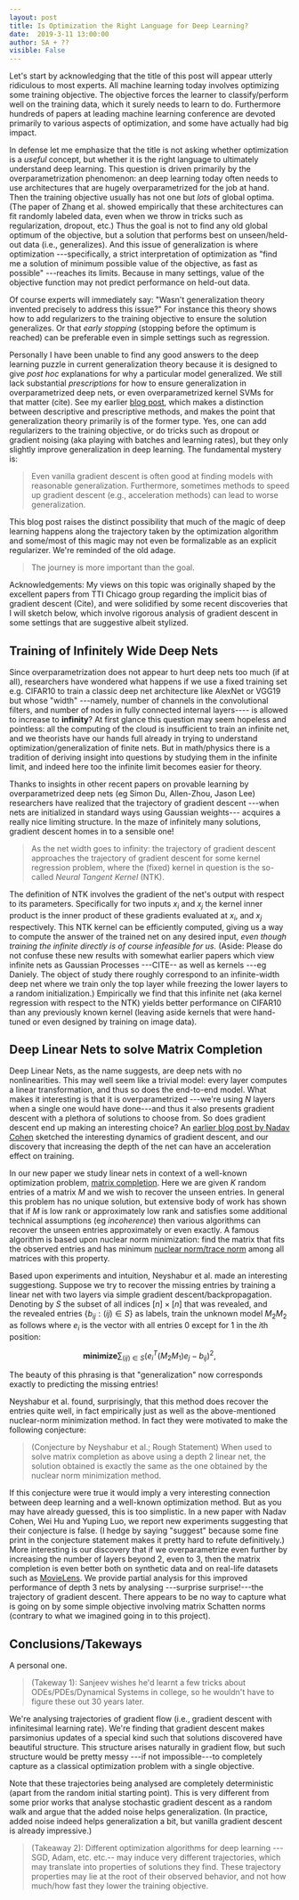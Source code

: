 ```yaml
---
layout: post
title: Is Optimization the Right Language for Deep Learning?
date:  2019-3-11 13:00:00
author: SA + ?? 
visible: False
---
```


Let's start by acknowledging that the title of this post will appear utterly ridiculous to most experts. All machine learning today involves optimizing some training objective. The objective forces the learner to classify/perform well on the training data, which it surely needs to learn to do.  Furthermore  hundreds of papers at leading machine learning conference  are devoted primarily to various aspects of optimization, and some have actually had big impact. 


In defense let me emphasize that the title is not asking whether optimization is a *useful* concept, but whether it is the right language to ultimately understand deep learning.  This question is driven primarily by the overparametrization phenomenon: an deep learning today often needs to use architectures that are hugely overparametrized for the job at hand. Then the training objective usually has not one but *lots* of global optima. (The paper of Zhang et al. showed empirically that these architectures can fit randomly labeled data, even when we throw in tricks such as regularization, dropout, etc.) Thus the goal is not to find any old global optimum of the objective, but a solution that performs best on unseen/held-out data (i.e., generalizes). And this issue of generalization is where optimization ---specifically, a strict interpretation of optimization as "find me a solution of minimum possible value of the objective, as fast as possible" ---reaches its limits. Because in many settings, value of the objective function may not predict performance on held-out data. 

Of course experts will immediately say: "Wasn't generalization theory invented precisely to address this issue?" For instance this theory shows how to add regularizers to the training objective to ensure the solution generalizes. Or that *early stopping* (stopping before the optimum is reached) can be preferable even in simple settings such as regression.  

Personally I have been unable to find any good answers to the deep learning puzzle in current generalization theory  because it is designed to give *post hoc* explanations for why a particular model generalized. We still lack substantial *prescriptions* for how to ensure generalization in overparametrized deep nets, or even overparametrized kernel SVMs for that matter (cite). See my earlier [blog post](http://www.offconvex.org/2017/12/08/generalization1/), which makes a distinction between descriptive and prescriptive methods, and makes the point that generalization theory primarily is of the former type.  Yes, one can add regularizers to the training objective, or do tricks such as dropout or gradient noising (aka playing with batches and learning rates), but they only slightly improve generalization in deep learning. The fundamental mystery is:

> Even vanilla gradient descent is often good at finding models with reasonable generalization. Furthermore, sometimes methods to speed up gradient descent (e.g., acceleration methods) can lead to worse generalization. 

This blog post raises the distinct possibility that much of the magic of deep learning happens along the trajectory taken by the optimization algorithm and some/most of this magic may not even be formalizable as an explicit regularizer. We're reminded of the old adage. 

> The journey is more important than the goal. 

Acknowledgements: My views on this topic was originally shaped by the excellent papers from TTI Chicago group regarding the implicit bias of gradient descent (Cite), and were solidified by some recent discoveries that I will sketch below, which involve rigorous analysis of gradient descent in some settings that are suggestive albeit stylized.  

## Training of Infinitely Wide Deep Nets 

Since overparametrization does not appear to hurt deep nets too much (if at all), researchers have wondered what happens if we use a fixed training set e.g. CIFAR10 to train a classic deep net architecture like AlexNet or VGG19 but whose "width" ---namely, number of channels in the convolutional filters, and number of nodes in fully connected internal layers---- is allowed to increase to **infinity**? At first glance this question may seem hopeless and pointless: all the computing  of the cloud is insufficient to train an infinite net, and we theorists have our hands full already in trying to understand  optimization/generalization of finite nets.  But in math/physics there is a tradition of deriving insight into questions by studying them in the infinite limit, and indeed here too the infinite limit becomes easier for theory. 

 Thanks to insights in other recent papers on provable learning by overparametrized deep nets (eg Simon Du, Allen-Zhou, Jason Lee) researchers have realized that the trajectory  of gradient descent ---when nets are initialized in standard ways using Gaussian weights--- acquires a really nice limiting structure. In the maze of infinitely many solutions, gradient descent homes in to a sensible one!
 
 > As the net width goes to infinity: the trajectory of gradient descent approaches the trajectory of gradient descent for some kernel regression problem, where the (fixed) kernel in question is the so-called  *Neural Tangent Kernel* (NTK).
 
  The definition of NTK involves the gradient of the net's output with respect to its parameters. Specifically for two inputs $x_i$ and $x_j$ the kernel inner product   is the inner product of these gradients evaluated at $x_i$, and $x_j$ respectively. This NTK kernel can be efficiently computed, giving us a way to compute the answer of the trained net on any desired input,  *even though training the infinite directly is of course infeasible for us.* (Aside: Please do not confuse these new results with somewhat earlier papers which view infinite nets as Gaussian Processes  ---CITE-- as well as kernels  ---eg Daniely. The object of study there roughly correspond to an infinite-width deep net where we train only the top layer while freezing the lower layers to a random initialization.) Empirically we find that this infinite net (aka kernel regression with respect to the NTK) yields better performance on CIFAR10 than any previously known kernel (leaving aside kernels that were  hand-tuned or even designed by training on image data). 
 
## Deep Linear Nets to solve Matrix Completion

Deep Linear Nets, as the name suggests, are deep nets with no nonlinearities. This may well seem like a trivial model: every layer computes a linear transformation, and thus so does the end-to-end model.  What makes it  interesting is that it is overparametrized ---we're using $N$ layers when a single one would have done---and thus it also presents gradient descent with a plethora of solutions to choose from. So does gradient descent end up making an interesting choice? An [earlier blog post by Nadav Cohen](http://www.offconvex.org/2018/03/02/acceleration-overparameterization/) sketched the interesting dynamics of gradient descent, and our discovery that increasing the depth of the net can have an acceleration effect on training. 


In our new paper we study linear nets in context of a well-known optimization problem,  [matrix completion](https://en.wikipedia.org/wiki/Matrix_completion). Here we are given $K$ random entries of a matrix $M$ and we wish to recover the unseen entries. In general this problem has no unique solution, but extensive body of work has shown that if $M$ is low rank or approximately low rank and satisfies some additional technical assumptions (eg *incoherence*) then various algorithms can recover the unseen entries approximately or even exactly. A famous algorithm is based upon nuclear norm minimization: find the matrix that fits the observed entries and has minimum [nuclear norm/trace norm](https://en.wikipedia.org/wiki/Matrix_norm#Schatten_norms) among all matrices with this property.  

Based upon experiments and intuition, Neyshabur et al. made an interesting suggestiong. Suppose we try to recover the missing entries by  training a linear net with two layers
 via simple gradient descent/backpropagation. Denoting by $S$ the subset of  all indices $[n]\times [n]$ that was revealed, and  
the revealed entries $\{b_{ij}: (ij) \in S\}$  as labels, train the unknown model  $M_2M_2$ as follows where $e_i$ is the vector with all entries $0$ except for $1$ in the $i$th position:

$$ \textbf{minimize} \sum_{(ij) \in S} (e_i^T(M_2M_1)e_j - b_{ij})^2, $$

The beauty of this phrasing is that "generalization" now corresponds exactly to predicting the missing entries! 

Neyshabur et al. found, surprisingly, that this method does recover the entries quite well, in fact empirically just as well as the above-mentioned nuclear-norm minimization method. In fact they were motivated to make the following conjecture: 

> (Conjecture by Neyshabur et al.; Rough Statement) When used to solve matrix completion as above using a depth $2$ linear net, the solution obtained is exactly the same as the one obtained by the nuclear norm minimization method. 

If this conjecture were true it would imply a very interesting connection between deep learning and a well-known optimization method. But as you may have already guessed, this is too simplistic. In a new paper with Nadav Cohen, Wei Hu and Yuping Luo, we report new experiments suggesting that their conjecture is false. (I hedge by saying "suggest" because some fine print in the conjecture statement makes it pretty hard to refute definitively.) More interesting is our discovery that if we overparametrize even further by increasing the number of layers beyond $2$, even to $3$, then the matrix completion is even better both on synthetic data and on real-life datasets such as [MovieLens](https://grouplens.org/datasets/movielens/100k/). We provide partial analysis for this improved performance of depth $3$ nets by analysing ---surprise surprise!---the trajectory of gradient descent. There appears to be no way to capture what is going on by some simple objective involving matrix Schatten norms (contrary to what we imagined going in to this project). 


## Conclusions/Takeways

A personal one. 

>(Takeway 1): Sanjeev wishes he'd learnt a few tricks about ODEs/PDEs/Dynamical Systems in college, so he wouldn't have to figure these out 30 years later. 

We're analysing trajectories of gradient flow (i.e., gradient descent with infinitesimal learning rate). We're finding that gradient descent makes parsimonius updates of a special kind such that solutions discovered have beautiful structure.
This structure arises naturally in gradient flow, but such structure would be pretty messy ---if not impossible---to completely capture as a classical optimization problem with a single objective. 

Note that these trajectories being analysed are completely deterministic (apart from the random initial starting point). This is very different from some prior works that analyse stochastic gradient descent as a random walk and argue that the added noise helps generalization. (In practice, added noise indeed helps generalization a bit, but vanilla gradient descent is already impressive.) 

> (Takeaway 2): Different optimization algorithms for deep learning ---SGD, Adam, etc. etc.-- may induce very different trajectories, which may translate into properties of solutions they find. These trajectory properties may lie at the root of their observed behavior, and not how much/how fast they lower the training objective.









 

